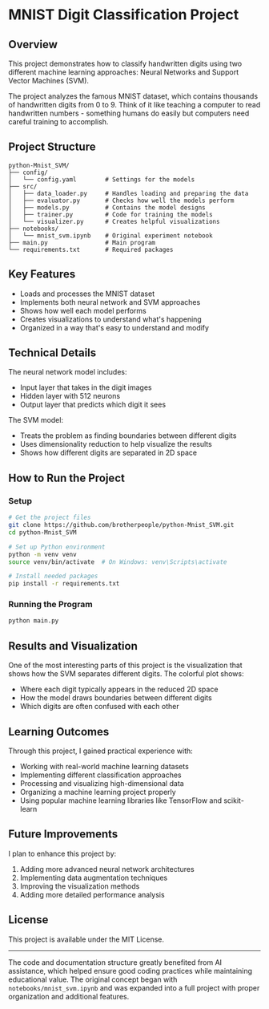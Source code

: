# MNIST Digit Classification Project

## Overview

This project demonstrates how to classify handwritten digits using two different machine learning approaches: Neural Networks and Support Vector Machines (SVM).

The project analyzes the famous MNIST dataset, which contains thousands of handwritten digits from 0 to 9. Think of it like teaching a computer to read handwritten numbers - something humans do easily but computers need careful training to accomplish.

## Project Structure

```
python-Mnist_SVM/
├── config/
│   └── config.yaml        # Settings for the models
├── src/
│   ├── data_loader.py     # Handles loading and preparing the data
│   ├── evaluator.py       # Checks how well the models perform
│   ├── models.py          # Contains the model designs
│   ├── trainer.py         # Code for training the models
│   └── visualizer.py      # Creates helpful visualizations
├── notebooks/
│   └── mnist_svm.ipynb    # Original experiment notebook
├── main.py                # Main program
└── requirements.txt       # Required packages
```

## Key Features

-   Loads and processes the MNIST dataset
-   Implements both neural network and SVM approaches
-   Shows how well each model performs
-   Creates visualizations to understand what's happening
-   Organized in a way that's easy to understand and modify

## Technical Details

The neural network model includes:

-   Input layer that takes in the digit images
-   Hidden layer with 512 neurons
-   Output layer that predicts which digit it sees

The SVM model:

-   Treats the problem as finding boundaries between different digits
-   Uses dimensionality reduction to help visualize the results
-   Shows how different digits are separated in 2D space

## How to Run the Project

### Setup

```bash
# Get the project files
git clone https://github.com/brotherpeople/python-Mnist_SVM.git
cd python-Mnist_SVM

# Set up Python environment
python -m venv venv
source venv/bin/activate  # On Windows: venv\Scripts\activate

# Install needed packages
pip install -r requirements.txt
```

### Running the Program

```bash
python main.py
```

## Results and Visualization

One of the most interesting parts of this project is the visualization that shows how the SVM separates different digits. The colorful plot shows:

-   Where each digit typically appears in the reduced 2D space
-   How the model draws boundaries between different digits
-   Which digits are often confused with each other

## Learning Outcomes

Through this project, I gained practical experience with:

-   Working with real-world machine learning datasets
-   Implementing different classification approaches
-   Processing and visualizing high-dimensional data
-   Organizing a machine learning project properly
-   Using popular machine learning libraries like TensorFlow and scikit-learn

## Future Improvements

I plan to enhance this project by:

1. Adding more advanced neural network architectures
2. Implementing data augmentation techniques
3. Improving the visualization methods
4. Adding more detailed performance analysis

## License

This project is available under the MIT License.

---

The code and documentation structure greatly benefited from AI assistance, which helped ensure good coding practices while maintaining educational value. The original concept began with `notebooks/mnist_svm.ipynb` and was expanded into a full project with proper organization and additional features.
